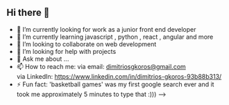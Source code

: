 ## Hi there 👋

- 🔭 I’m currently looking for work as a junior front end developer
- 🌱 I’m currently learning javascript , python , react , angular and more
- 👯 I’m looking to collaborate on web development
- 🤔 I’m looking for help with projects
- 💬 Ask me about ...
- 📫 How to reach me: via email: dimitriosgkoros@gmail.com   
via LinkedIn: https://www.linkedin.com/in/dimitrios-gkoros-93b88b313/
- ⚡ Fun fact: 'basketball games' was my first google search ever and it took me approximately 5 minutes to type that :)))
-->
